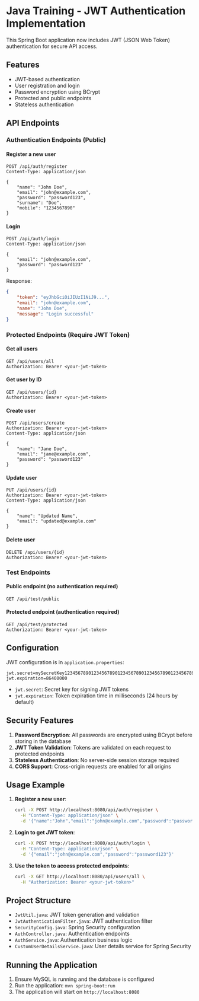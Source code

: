 # Java Training - JWT Authentication Implementation

This Spring Boot application now includes JWT (JSON Web Token) authentication for secure API access.

## Features

- JWT-based authentication
- User registration and login
- Password encryption using BCrypt
- Protected and public endpoints
- Stateless authentication

## API Endpoints

### Authentication Endpoints (Public)

#### Register a new user
```
POST /api/auth/register
Content-Type: application/json

{
    "name": "John Doe",
    "email": "john@example.com",
    "password": "password123",
    "surname": "Doe",
    "mobile": "1234567890"
}
```

#### Login
```
POST /api/auth/login
Content-Type: application/json

{
    "email": "john@example.com",
    "password": "password123"
}
```

Response:
```json
{
    "token": "eyJhbGciOiJIUzI1NiJ9...",
    "email": "john@example.com",
    "name": "John Doe",
    "message": "Login successful"
}
```

### Protected Endpoints (Require JWT Token)

#### Get all users
```
GET /api/users/all
Authorization: Bearer <your-jwt-token>
```

#### Get user by ID
```
GET /api/users/{id}
Authorization: Bearer <your-jwt-token>
```

#### Create user
```
POST /api/users/create
Authorization: Bearer <your-jwt-token>
Content-Type: application/json

{
    "name": "Jane Doe",
    "email": "jane@example.com",
    "password": "password123"
}
```

#### Update user
```
PUT /api/users/{id}
Authorization: Bearer <your-jwt-token>
Content-Type: application/json

{
    "name": "Updated Name",
    "email": "updated@example.com"
}
```

#### Delete user
```
DELETE /api/users/{id}
Authorization: Bearer <your-jwt-token>
```

### Test Endpoints

#### Public endpoint (no authentication required)
```
GET /api/test/public
```

#### Protected endpoint (authentication required)
```
GET /api/test/protected
Authorization: Bearer <your-jwt-token>
```

## Configuration

JWT configuration is in `application.properties`:

```properties
jwt.secret=mySecretKey123456789012345678901234567890123456789012345678901234567890
jwt.expiration=86400000
```

- `jwt.secret`: Secret key for signing JWT tokens
- `jwt.expiration`: Token expiration time in milliseconds (24 hours by default)

## Security Features

1. **Password Encryption**: All passwords are encrypted using BCrypt before storing in the database
2. **JWT Token Validation**: Tokens are validated on each request to protected endpoints
3. **Stateless Authentication**: No server-side session storage required
4. **CORS Support**: Cross-origin requests are enabled for all origins

## Usage Example

1. **Register a new user**:
   ```bash
   curl -X POST http://localhost:8080/api/auth/register \
     -H "Content-Type: application/json" \
     -d '{"name":"John","email":"john@example.com","password":"password123"}'
   ```

2. **Login to get JWT token**:
   ```bash
   curl -X POST http://localhost:8080/api/auth/login \
     -H "Content-Type: application/json" \
     -d '{"email":"john@example.com","password":"password123"}'
   ```

3. **Use the token to access protected endpoints**:
   ```bash
   curl -X GET http://localhost:8080/api/users/all \
     -H "Authorization: Bearer <your-jwt-token>"
   ```

## Project Structure

- `JwtUtil.java`: JWT token generation and validation
- `JwtAuthenticationFilter.java`: JWT authentication filter
- `SecurityConfig.java`: Spring Security configuration
- `AuthController.java`: Authentication endpoints
- `AuthService.java`: Authentication business logic
- `CustomUserDetailsService.java`: User details service for Spring Security

## Running the Application

1. Ensure MySQL is running and the database is configured
2. Run the application: `mvn spring-boot:run`
3. The application will start on `http://localhost:8080` 